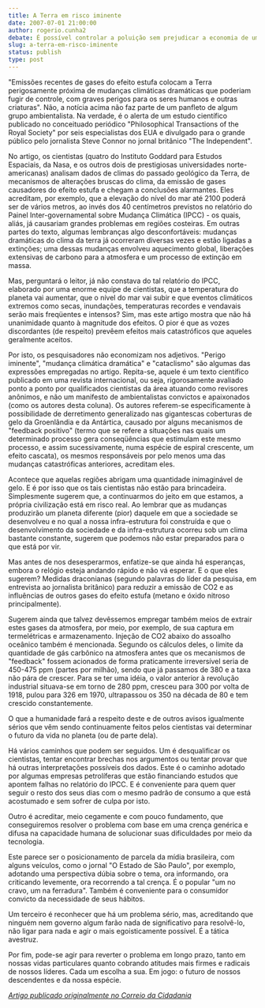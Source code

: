 ```yaml
---
title: A Terra em risco iminente
date: 2007-07-01 21:00:00
author: rogerio.cunha2
debate: É possível controlar a poluição sem prejudicar a economia de um país?
slug: a-terra-em-risco-iminente
status: publish 
type: post
---
```


"Emissões recentes de gases do efeito estufa colocam a Terra perigosamente próxima de mudanças climáticas dramáticas que poderiam fugir de controle, com graves perigos para os seres humanos e outras criaturas". Não, a notícia acima não faz parte de um panfleto de algum grupo ambientalista. Na verdade, é o alerta de um estudo científico publicado no conceituado periódico "Philosophical Transactions of the Royal Society" por seis especialistas dos EUA e divulgado para o grande público pelo jornalista Steve Connor no jornal britânico "The Independent".  
  
No artigo, os cientistas (quatro do Instituto Goddard para Estudos  
Espaciais, da Nasa, e os outros dois de prestigiosas universidades norte-americanas) analisam dados de climas do passado geológico da Terra, de mecanismos de alterações bruscas do clima, da emissão de gases causadores do efeito estufa e chegam a conclusões alarmantes. Eles acreditam, por exemplo, que a elevação do nível do mar até 2100 poderá ser de vários metros, ao invés dos 40 centímetros previstos no relatório do Painel Inter-governamental sobre Mudança Climática (IPCC) - os quais, aliás, já causariam grandes problemas em regiões costeiras. Em outras partes do texto, algumas lembranças algo desconfortáveis: mudanças dramáticas do clima da terra já ocorreram diversas vezes e estão ligadas a extinções; uma dessas mudanças envolveu aquecimento global, liberações extensivas de carbono para a atmosfera e um processo de extinção em massa.  
  
Mas, perguntará o leitor, já não constava do tal relatório do IPCC,  
elaborado por uma enorme equipe de cientistas, que a temperatura do planeta vai aumentar, que o nível do mar vai subir e que eventos climáticos extremos como secas, inundações, temperaturas recordes e vendavais serão mais freqüentes e intensos? Sim, mas este artigo mostra que não há unanimidade quanto à magnitude dos efeitos. O pior é que as vozes discordantes (de respeito) prevêem efeitos mais catastróficos que aqueles geralmente aceitos.  
  
Por isto, os pesquisadores não economizam nos adjetivos. "Perigo iminente", "mudança climática dramática" e "cataclismo" são algumas das expressões empregadas no artigo. Repita-se, aquele é um texto científico publicado em uma revista internacional, ou seja, rigorosamente avaliado ponto a ponto por qualificados cientistas da área atuando como revisores anônimos, e não um manifesto de ambientalistas convictos e apaixonados (como os autores desta coluna). Os autores referem-se especificamente à possibilidade de derretimento generalizado nas gigantescas coberturas de gelo da Groenlândia e da Antártica, causado por alguns mecanismos de "feedback positivo" (termo que se refere a situações nas quais um determinado processo gera conseqüências que estimulam este mesmo processo, e assim sucessivamente, numa espécie de espiral crescente, um efeito cascata), os mesmos responsáveis por pelo menos uma das mudanças catastróficas anteriores, acreditam eles.  
  
Acontece que aquelas regiões abrigam uma quantidade inimaginável de gelo. E é por isso que os tais cientistas não estão para brincadeira. Simplesmente sugerem que, a continuarmos do jeito em que estamos, a própria civilização está em risco real. Ao lembrar que as mudanças produzirão um planeta diferente (pior) daquele em que a sociedade se desenvolveu e no qual a nossa infra-estrutura foi construída e que o desenvolvimento da sociedade e da infra-estrutura ocorreu sob um clima bastante constante, sugerem que podemos não estar preparados para o que está por vir.  
  
Mas antes de nos desesperarmos, enfatize-se que ainda há esperanças, embora o relógio esteja andando rápido e não vá esperar. E o que eles sugerem? Medidas draconianas (segundo palavras do líder da pesquisa, em entrevista ao jornalista britânico) para reduzir a emissão de CO2 e as influências de outros gases do efeito estufa (metano e óxido nitroso principalmente).  
  
Sugerem ainda que talvez devêssemos empregar também meios de extrair estes gases da atmosfera, por meio, por exemplo, de sua captura em termelétricas e armazenamento. Injeção de CO2 abaixo do assoalho oceânico também é mencionada. Segundo os cálculos deles, o limite da quantidade de gás carbônico na atmosfera antes que os mecanismos de "feedback" fossem acionados de forma praticamente irreversível seria de 450-475 ppm (partes por milhão), sendo que já passamos de 380 e a taxa não pára de crescer. Para se ter uma idéia, o valor anterior à revolução industrial situava-se em torno de 280 ppm, cresceu para 300 por volta de 1918, pulou para 326 em 1970, ultrapassou os 350 na década de 80 e tem crescido constantemente.  
  
O que a humanidade fará a respeito deste e de outros avisos igualmente sérios que vêm sendo continuamente feitos pelos cientistas vai determinar o futuro da vida no planeta (ou de parte dela).  
  
Há vários caminhos que podem ser seguidos. Um é desqualificar os cientistas, tentar encontrar brechas nos argumentos ou tentar provar que há outras interpretações possíveis dos dados. Este é o caminho adotado por algumas empresas petrolíferas que estão financiando estudos que apontem falhas no relatório do IPCC. E é conveniente para quem quer seguir o resto dos seus dias com o mesmo padrão de consumo a que está acostumado e sem sofrer de culpa por isto.  
  
Outro é acreditar, meio cegamente e com pouco fundamento, que conseguiremos resolver o problema com base em uma crença genérica e difusa na capacidade humana de solucionar suas dificuldades por meio da tecnologia.   
  
Este parece ser o posicionamento de parcela da mídia brasileira, com alguns veículos, como o jornal "O Estado de São Paulo", por exemplo, adotando uma perspectiva dúbia sobre o tema, ora informando, ora criticando levemente, ora recorrendo a tal crença. É o popular "um no cravo, um na ferradura". Também é conveniente para o consumidor convicto da necessidade de seus hábitos.  
  
Um terceiro é reconhecer que há um problema sério, mas, acreditando que ninguém nem governo algum farão nada de significativo para resolvê-lo, não ligar para nada e agir o mais egoisticamente possível. É a tática avestruz.   
  
Por fim, pode-se agir para reverter o problema em longo prazo, tanto em nossas vidas particulares quanto cobrando atitudes mais firmes e radicais de nossos líderes. Cada um escolha a sua. Em jogo: o futuro de nossos descendentes e da nossa espécie.


[*Artigo publicado originalmente no Correio da Cidadania*](http://www.correiocidadania.com.br/index2.php?option=com_content&do_pdf=1&id=552) 


